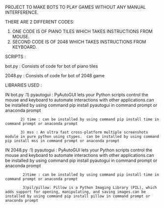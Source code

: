 PROJECT TO MAKE BOTS TO PLAY GAMES WITHOUT ANY MANUAL INTERFERENCE.

THERE ARE 2 DIFFERENT CODES:
1) ONE CODE IS OF PIANO TILES WHICH TAKES INSTRUCTIONS FROM MOUSE.
2) SECOND CODE IS OF 2048 WHICH TAKES INSTRUCTIONS FROM KEYBOARD.

SCRIPTS :

bot.py : Consists of code for bot of piano tiles 

2048.py : Consists of code for bot of 2048 game

LIBRARIES USED :

IN bot.py :1) pyautogui : PyAutoGUI lets your Python scripts control the mouse and keyboard to automate interactions with other applications.can be installed by using command pip install pyautogui in command prompt or anaconda prompt

           2) time : can be installed by using command pip install time in command prompt or anaconda prompt 
           
           3) mss : An ultra fast cross-platform multiple screenshots module in pure python using ctypes.  can be installed by using command pip install mss in command prompt or anaconda prompt 
            
IN 2048.py :1) pyautogui : PyAutoGUI lets your Python scripts control the mouse and keyboard to automate interactions with other applications.can be installed by using command pip install pyautogui in command prompt or anaconda prompt

            2)time : can be installed by using command pip install time in command prompt or anaconda prompt 
            
            3)pil/pillow: Pillow is a Python Imaging Library (PIL), which adds support for opening, manipulating, and saving images.can be installed by using command pip install pillow in command prompt or anaconda prompt
